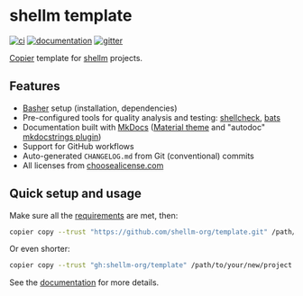 # shellm template

[![ci](https://github.com/shellm-org/template/workflows/ci/badge.svg)](https://github.com/shellm-org/template/actions?query=workflow%3Aci)
[![documentation](https://img.shields.io/badge/docs-mkdocs%20material-blue.svg?style=flat)](https://shellm-org.github.io/template/)
[![gitter](https://badges.gitter.im/join%20chat.svg)](https://app.gitter.im/#/room/#shellm-org/community:gitter.im)

[Copier](https://github.com/copier-org/copier) template
for [shellm](https://github.com/shellm-org) projects.

## Features

- [Basher](https://github.com/basherpm/basher) setup (installation, dependencies)
- Pre-configured tools for quality analysis and testing:
  [shellcheck](https://github.com/koalaman/shellcheck),
  [bats](https://github.com/bats-core/bats-core)
- Documentation built with [MkDocs](https://github.com/mkdocs/mkdocs)
  ([Material theme](https://github.com/squidfunk/mkdocs-material)
  and "autodoc" [mkdocstrings plugin](https://github.com/mkdocstrings/mkdocstrings))
- Support for GitHub workflows
- Auto-generated `CHANGELOG.md` from Git (conventional) commits
- All licenses from [choosealicense.com](https://choosealicense.com/appendix/)

## Quick setup and usage

Make sure all the
[requirements](https://shellm-org.github.io/template/requirements)
are met, then:

```bash
copier copy --trust "https://github.com/shellm-org/template.git" /path/to/your/new/project
```

Or even shorter:

```bash
copier copy --trust "gh:shellm-org/template" /path/to/your/new/project
```

See the [documentation](https://shellm-org.github.io/template)
for more details.
